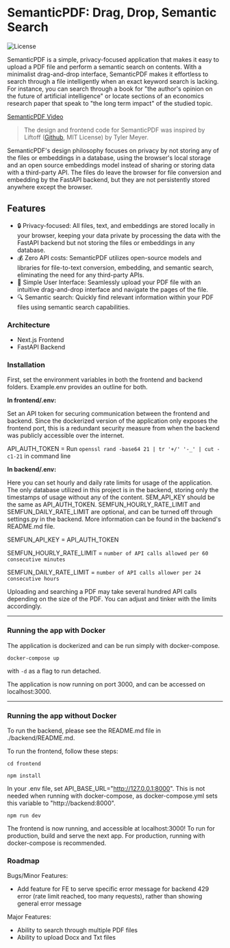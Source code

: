# SemanticPDF: Drag, Drop, Semantic Search

![License](https://img.shields.io/badge/license-MIT-green)

SemanticPDF is a simple, privacy-focused application that makes it easy to upload a PDF file and perform a semantic search on contents. With a minimalist drag-and-drop interface, SemanticPDF makes it effortless to search through a file intelligently when an exact keyword search is lacking. For instance, you can search through a book for "the author's opinion on the future of artificial intelligence" or locate sections of an economics research paper that speak to "the long term impact" of the studied topic. 

[SemanticPDF Video](https://github.com/Bklieger/Semantic/assets/62450410/ab3616c5-beeb-429b-9044-8bd0835f83d3)
> The design and frontend code for SemanticPDF was inspired by Liftoff ([Github](https://github.com/Tameyer41/liftoff), MIT License) by Tyler Meyer.

SemanticPDF's design philosophy focuses on privacy by not storing any of the files or embeddings in a database, using the browser's local storage and an open source embeddings model instead of sharing or storing data with a third-party API. The files do leave the browser for file conversion and embedding by the FastAPI backend, but they are not persistently stored anywhere except the browser.


## Features

- 🔒 Privacy-focused: All files, text, and embeddings are stored locally in your browser, keeping your data private by processing the data with the FastAPI backend but not storing the files or embeddings in any database.
- 💰 Zero API costs: SemanticPDF utilizes open-source models and libraries for file-to-text conversion, embedding, and semantic search, eliminating the need for any third-party APIs.
- 📂 Simple User Interface: Seamlessly upload your PDF file with an intuitive drag-and-drop interface and navigate the pages of the file.
- 🔍 Semantic search: Quickly find relevant information within your PDF files using semantic search capabilities.

### Architecture

- Next.js Frontend
- FastAPI Backend

### Installation

First, set the environment variables in both the frontend and backend folders. Example.env provides an outline for both.

**In frontend/.env:**

Set an API token for securing communication between the frontend and backend. Since the dockerized version of the application only exposes the frontend port, this is a redundant security measure from when the backend was publicly accessible over the internet.

API_AUTH_TOKEN = Run ```openssl rand -base64 21 | tr '+/' '-_' | cut -c1-21``` in command line

**In backend/.env:**

Here you can set hourly and daily rate limits for usage of the application. The only database utilized in this project is in the backend, storing only the timestamps of usage without any of the content. SEM_API_KEY should be the same as API_AUTH_TOKEN. SEMFUN_HOURLY_RATE_LIMIT and SEMFUN_DAILY_RATE_LIMIT are optional, and can be turned off through settings.py in the backend. More information can be found in the backend's README.md file.

SEMFUN_API_KEY = API_AUTH_TOKEN

SEMFUN_HOURLY_RATE_LIMIT = ```number of API calls allowed per 60 consecutive minutes```

SEMFUN_DAILY_RATE_LIMIT = ```number of API calls allower per 24 consecutive hours```

Uploading and searching a PDF may take several hundred API calls depending on the size of the PDF. You can adjust and tinker with the limits accordingly.

---

### Running the app with Docker

The application is dockerized and can be run simply with docker-compose. 

~~~
docker-compose up
~~~
with ```-d``` as a flag to run detached.

The application is now running on port 3000, and can be accessed on localhost:3000.

---

### Running the app without Docker

To run the backend, please see the README.md file in ./backend/README.md.

To run the frontend, follow these steps:

~~~
cd frontend
~~~

~~~
npm install
~~~

In your .env file, set API_BASE_URL="http://127.0.0.1:8000". This is not needed when running with docker-compose, as docker-compose.yml sets this variable to "http://backend:8000".

~~~
npm run dev
~~~

The frontend is now running, and accessible at localhost:3000! To run for production, build and serve the next app. For production, running with docker-compose is recommended.

### Roadmap
Bugs/Minor Features:
- Add feature for FE to serve specific error message for backend 429 error (rate limit reached, too many requests), rather than showing general error message

Major Features:
- Ability to search through multiple PDF files
- Ability to upload Docx and Txt files
